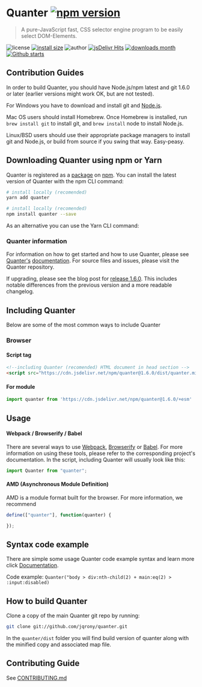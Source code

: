 # Quanter [![npm version](https://img.shields.io/npm/v/quanter?style=flat-square)](https://www.npmjs.com/package/quanter)

> A pure-JavaScript fast, CSS selector engine program to be easily select DOM-Elements.

![license](https://img.shields.io/github/license/jqrony/quanter?style=flat-square)
[![install size](https://packagephobia.com/badge?p=quanter)](https://packagephobia.com/result?p=quanter)
![author](https://img.shields.io/badge/Author-Indian%20Modassir-%2344cc11?style=flat-square)
[![jsDelivr Hits](https://img.shields.io/jsdelivr/npm/hy/quanter?style=flat-square)](https://www.jsdelivr.com/package/npm/quanter)
[![downloads month](https://img.shields.io/npm/dt/quanter?style=flat-square)](https://www.npmjs.com/package/quanter)
[![Github starts](https://img.shields.io/github/stars/jqrony/quanter?style=flat-square)](https://github.com/jqrony/quanter)

## Contribution Guides
In order to build Quanter, you should have Node.js/npm latest and git 1.6.0 or later (earlier versions might work OK, but are not tested).

For Windows you have to download and install git and [Node.js](https://nodejs.org/download/).

Mac OS users should install Homebrew. Once Homebrew is installed, run `brew install git` to install git, and `brew install` node to install Node.js.

Linux/BSD users should use their appropriate package managers to install git and Node.js, or build from source if you swing that way. Easy-peasy.

## Downloading Quanter using npm or Yarn
Quanter is registered as a <a href="https://www.npmjs.com/package/quanter">package</a> on <a href="https://www.npmjs.com/">npm</a>. You can install the latest version of Quanter with the npm CLI command:

```bash
# install locally (recomended)
yarn add quanter

# install locally (recomended)
npm install quanter --save
```
As an alternative you can use the Yarn CLI command:

### Quanter information
For information on how to get started and how to use Quanter, please see [Quanter's](https://github.com/jqrony/quanter) [documentation](https://github.com/jqrony/quanter/wiki). For source files and issues, please visit the Quanter repository.

If upgrading, please see the blog post for [release 1.6.0](https://github.com/jqrony/quanter/releases/tag/1.6.0). This includes notable differences from the previous version and a more readable changelog.

## Including Quanter
Below are some of the most common ways to include Quanter

### Browser
#### Script tag
```html
<!--including Quanter (recomended) HTML document in head section -->
<script src="https://cdn.jsdelivr.net/npm/quanter@1.6.0/dist/quanter.min.js"></script>
```

#### For module
```js
import quanter from 'https://cdn.jsdelivr.net/npm/quanter@1.6.0/+esm'
```

## Usage
#### Webpack / Browserify / Babel
There are several ways to use [Webpack](https://webpack.js.org/), [Browserify](https://browserify.org/) or [Babel](https://babeljs.io/). For more information on using these tools, please refer to the corresponding project's documentation. In the script, including Quanter will usually look like this:
```js
import Quanter from "quanter";
```

#### AMD (Asynchronous Module Definition)
AMD is a module format built for the browser. For more information, we recommend
```js
define(["quanter"], function(quanter) {

});
```

## Syntax code example
There are simple some usage Quanter code example syntax and learn more click [Documentation](https://github.com/jqrony/quanter/wiki).

Code example: `Quanter("body > div:nth-child(2) + main:eq(2) > :input:disabled)`


## How to build Quanter
Clone a copy of the main Quanter git repo by running:
```bash
git clone git://github.com/jqrony/quanter.git
```
In the `quanter/dist` folder you will find build version of quanter along with the minified copy and associated map file.

## Contributing Guide
See [CONTRIBUTING.md](https://github.com/jqrony/quanter/blob/main/CONTRIBUTING.md)